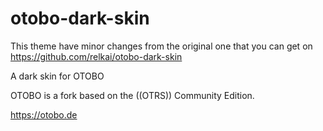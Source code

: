 # otobo-dark-skin
This theme have minor changes from the original one that you can get on https://github.com/relkai/otobo-dark-skin

A dark skin for OTOBO

OTOBO is a fork based on the ((OTRS)) Community Edition.

https://otobo.de

